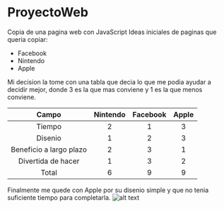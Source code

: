 # ProyectoWeb
Copia de una pagina web con JavaScript
Ideas iniciales de paginas que queria copiar:
* Facebook
* Nintendo
* Apple

Mi decision la tome con una tabla que decia lo que me podia ayudar a decidir mejor, donde 3 es la que mas conviene y 1 es la que menos conviene.

|Campo                  | Nintendo | Facebook | Apple |
|:---------------------:|:--------:|:--------:|:-----:|
|Tiempo                 |2         |1         |3      |
|Disenio                |1         |2         |3      |
|Beneficio a largo plazo|2         |3         |1      |
|Divertida de hacer     |1         |3         |2      |
|Total                  |6         |9         |9      |

Finalmente me quede con Apple por su disenio simple y que no tenia suficiente tiempo para completarla.
![alt text][AppleLogo]

[AppleLogo]: https://github.com/GuilleLink/ProyectoWeb/AppleLogo.png "Apple"


